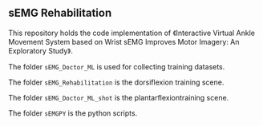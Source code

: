 ## sEMG Rehabilitation

This repository holds the code implementation of 《Interactive Virtual Ankle Movement System based on Wrist sEMG Improves Motor Imagery: An Exploratory Study》.

The folder `sEMG_Doctor_ML` is used for collecting training datasets.

The folder `sEMG_Rehabilitation` is the dorsiflexion training scene.

The folder `sEMG_Doctor_ML_shot` is the plantarflexiontraining scene.

The folder `sEMGPY` is the python scripts.

